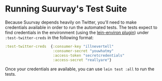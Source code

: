 # Running Suurvay's Test Suite

Because Suurvay depends heavily on Twitter, you'll need to make credentials available in order to run the automated tests. The tests expect to find credentials in the environment (using the [lein-environ plugin](https://github.com/weavejester/environ)) under `:test-twitter-creds` in the following format:

```clojure
:test-twitter-creds  {:consumer-key "illnevertell"
                      :consumer-secret "youwhatmy"
                      :access-token "secretcredentials"
                      :access-secret "reallyare"}
```

Once your credentials are available, you can use `lein test :all` to run the tests.
